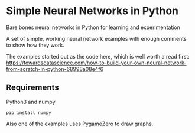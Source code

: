 # Simple Neural Networks in Python
Bare bones neural networks in Python for learning and experimentation

A set of simple, working neural network examples with enough comments to show how they work. 

The examples started out as the code here, which is well worth a read first:
https://towardsdatascience.com/how-to-build-your-own-neural-network-from-scratch-in-python-68998a08e4f6

## Requirements

Python3 and numpy

`pip install numpy`

Also one of the examples uses [PygameZero](https://pygame-zero.readthedocs.io/en/stable/) to draw graphs. 
